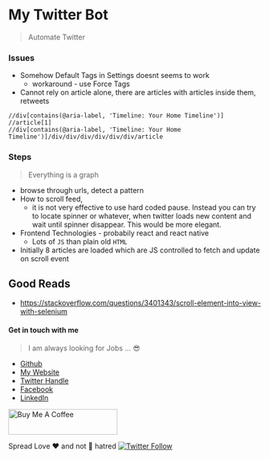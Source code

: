 # My Twitter Bot

> Automate Twitter


### Issues

* Somehow Default Tags in Settings doesnt seems to work
  * workaround - use Force Tags
* Cannot rely on article alone, there are articles with articles inside them, retweets

```
//div[contains(@aria-label, 'Timeline: Your Home Timeline')]
//article[1]
//div[contains(@aria-label, 'Timeline: Your Home Timeline')]/div/div/div/div/div/div/article
```


### Steps

> Everything is a graph

* browse through urls, detect a pattern
* How to scroll feed,
  * it is not very effective to use hard coded pause. Instead you can try to locate spinner or whatever, when twitter loads new content and wait until spinner disappear. This would be more elegant.
* Frontend Technologies - probabily react and react native
  * Lots of `JS` than plain old `HTML`
* Initially 8 articles are loaded which are JS controlled to fetch and update on scroll event

## Good Reads

* https://stackoverflow.com/questions/3401343/scroll-element-into-view-with-selenium

#### Get in touch with me

> I am always looking for Jobs ... :sunglasses:

* [Github](https://github.com/avimehenwal/)
* [My Website](https://avimehenwal.in)
* [Twitter Handle](https://twitter.com/avimehenwal)
* [Facebook](https://www.facebook.com/avimehanwal)
* [LinkedIn](https://in.linkedin.com/in/avimehenwal)

<a href="https://www.buymeacoffee.com/F1j07cV" target="_blank"><img src="https://cdn.buymeacoffee.com/buttons/default-orange.png" alt="Buy Me A Coffee" style="height: 51px !important;width: 217px !important;" ></a>

 Spread Love :hearts: and not :no_entry_sign: hatred   [![Twitter Follow](https://img.shields.io/twitter/follow/avimehenwal.svg?style=social)](https://twitter.com/avimehenwal)